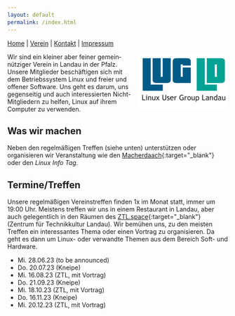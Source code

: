 ```yaml
---
layout: default
permalink: /index.html
---
```

[Home](/) | [Verein](verein.html) | [Kontakt](kontakt.html) | [Impressum](impressum.html)

<div>
<img src="img/LUG-LD_logo_205x125.png" alt="Die Linux User Group Landau e. V." title="LUG-LD Logo (c) Sonja W." style="float: right; padding: 0 0 0 10px;">
</div>

Wir sind ein klei&shy;ner aber fei&shy;ner ge&shy;mein&shy;nützi&shy;ger Ver&shy;ein in Lan&shy;dau in der Pfalz. Unsere Mit&shy;glieder be&shy;schäf&shy;ti&shy;gen sich mit dem Be&shy;triebs&shy;sys&shy;tem Li&shy;nux und frei&shy;er und offener Soft&shy;ware. Uns geht es da&shy;rum, uns ge&shy;gen&shy;sei&shy;tig und auch in&shy;ter&shy;essier&shy;ten Nicht-Mit&shy;glie&shy;dern zu hel&shy;fen, Linux auf ihrem Com&shy;pu&shy;ter zu ver&shy;wen&shy;den.

## Was wir machen
Neben den regelmäßigen Treffen (siehe unten) unterstützen oder organisieren wir Veranstaltung wie den [Macherdaach](https://macherdaa.ch){:target="_blank"} oder den *Linux Info Tag*.

## Termine/Treffen

Unsere regelmäßigen Vereinstreffen finden 1x im Monat statt, immer um 19:00 Uhr. Meistens treffen wir uns in einem Restaurant in Landau, aber auch gelegentlich in den Räumen des [ZTL.space](https://ztl.space){:target="_blank"} (Zentrum für Technikkultur Landau). Wir bemühen uns, zu den meisten Treffen ein interessantes Thema oder einen Vortrag zu organisieren. Da geht es dann um Linux- oder verwandte Themen aus dem Bereich Soft- und Hardware.

* Mi. 28.06.23 (to be announced)
* Do. 20.07.23 (Kneipe)
* Mi. 16.08.23 (ZTL, mit Vortrag)
* Do. 21.09.23 (Kneipe)
* Mi. 18.10.23 (ZTL, mit Vortrag)
* Do. 16.11.23 (Kneipe)
* Mi. 20.12.23 (ZTL, mit Vortrag)

